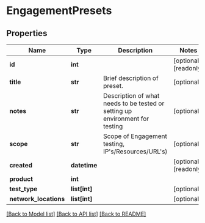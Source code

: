 # EngagementPresets

## Properties
Name | Type | Description | Notes
------------ | ------------- | ------------- | -------------
**id** | **int** |  | [optional] [readonly] 
**title** | **str** | Brief description of preset. | [optional] 
**notes** | **str** | Description of what needs to be tested or setting up environment for testing | [optional] 
**scope** | **str** | Scope of Engagement testing, IP&#39;s/Resources/URL&#39;s) | [optional] 
**created** | **datetime** |  | [optional] [readonly] 
**product** | **int** |  | 
**test_type** | **list[int]** |  | [optional] 
**network_locations** | **list[int]** |  | [optional] 

[[Back to Model list]](../README.md#documentation-for-models) [[Back to API list]](../README.md#documentation-for-api-endpoints) [[Back to README]](../README.md)



